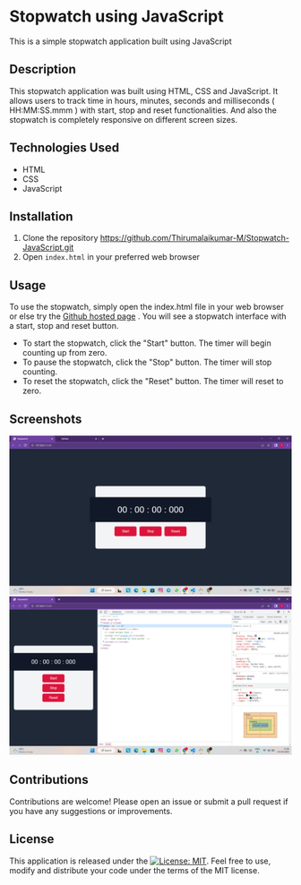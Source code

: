 # Stopwatch using JavaScript

This is a simple stopwatch application built using JavaScript

## Description

This stopwatch application was built using HTML, CSS and JavaScript. It allows users to track time in hours, minutes, seconds and milliseconds ( HH:MM:SS.mmm ) with start, stop and reset functionalities. And also the stopwatch is completely responsive on different screen sizes.

## Technologies Used

* HTML
* CSS
* JavaScript

## Installation

1. Clone the repository <a href="https://github.com/Thirumalaikumar-M/Stopwatch-JavaScript.git">https://github.com/Thirumalaikumar-M/Stopwatch-JavaScript.git</a>
2. Open `index.html` in your preferred web browser

## Usage

To use the stopwatch, simply open the index.html file in your web browser or else try the <a href="https://thirumalaikumar-m.github.io/Stopwatch-JavaScript/">Github hosted page</a> . You will see a stopwatch interface with a start, stop and reset button. 

* To start the stopwatch, click the "Start" button. The timer will begin counting up from zero.
* To pause the stopwatch, click the "Stop" button. The timer will stop counting.
* To reset the stopwatch, click the "Reset" button. The timer will reset to zero.

## Screenshots

![Stopwatch screenshot -1](Snapshots/stopwatch(ss-1).png)
![Stopwatch screenshot -2](Snapshots/stopwatch(ss-2).png)

## Contributions

Contributions are welcome! Please open an issue or submit a pull request if you have any suggestions or improvements.

## License

This application is released under the [![License: MIT](https://img.shields.io/badge/License-MIT-yellow.svg)](https://opensource.org/licenses/MIT). Feel free to use, modify and distribute your code under the terms of the MIT license.
